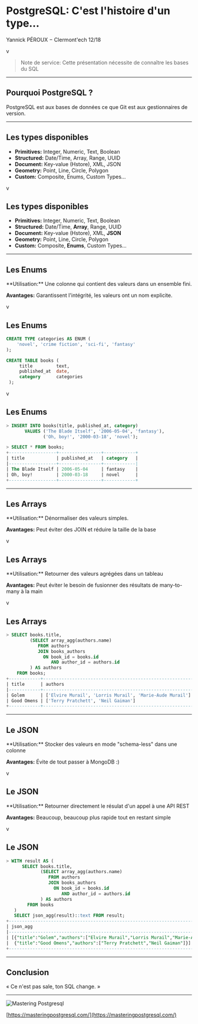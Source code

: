 # PostgreSQL: C'est l'histoire d'un type…

Yannick PÉROUX − Clermont'ech 12/18 <!-- .element: class="footer" -->

v

> Note de service:
> Cette présentation nécessite de connaître les bases du SQL

---

## Pourquoi PostgreSQL ?

PostgreSQL est aux bases de données ce que Git est aux gestionnaires de version.

---

## Les types disponibles

- **Primitives:**  Integer, Numeric, Text, Boolean
- **Structured:**  Date/Time, Array, Range, UUID
- **Document:**    Key-value (Hstore), XML, JSON
- **Geometry:**    Point, Line, Circle, Polygon
- **Custom:**      Composite, Enums, Custom Types…

v

## Les types disponibles

- **Primitives:**  Integer, Numeric, Text, Boolean
- **Structured:**  Date/Time, **Array**, Range, UUID
- **Document:**    Key-value (Hstore), XML, **JSON**
- **Geometry:**    Point, Line, Circle, Polygon
- **Custom:**      Composite, **Enums**, Custom Types…

---

## Les Enums

<div class="left" >
**Utilisation:** Une colonne qui contient des valeurs dans un ensemble fini.

**Avantages:** Garantissent l'intégrité, les valeurs ont un nom explicite.
</div>

v

## Les Enums

```sql
CREATE TYPE categories AS ENUM (
    'novel', 'crime fiction', 'sci-fi', 'fantasy'
);

CREATE TABLE books (
     title         text,
     published_at  date,
     category      categories
 );
```

v

## Les Enums


```sql
> INSERT INTO books(title, published_at, category)
       VALUES ('The Blade Itself', '2006-05-04', 'fantasy'),
              ('Oh, boy!', '2000-03-18', 'novel');

> SELECT * FROM books;
+------------------+----------------+------------+
| title            | published_at   | category   |
|------------------+----------------+------------|
| The Blade Itself | 2006-05-04     | fantasy    |
| Oh, boy!         | 2000-03-18     | novel      |
+------------------+----------------+------------+

```

---

## Les Arrays

<div class="left" >
**Utilisation:** Dénormaliser des valeurs simples.

**Avantages:** Peut éviter des JOIN et réduire la taille de la base
</div>

v

## Les Arrays

<div class="left" >
**Utilisation:** Retourner des valeurs agrégées dans un tableau

**Avantages:** Peut éviter le besoin de fusionner des résultats de many-to-many à la main
</div>

v

## Les Arrays

```sql
> SELECT books.title,
         (SELECT array_agg(authors.name)
            FROM authors
            JOIN books_authors
              ON book_id = books.id
                 AND author_id = authors.id
         ) AS authors
    FROM books;
+------------+---------------------------------------------------------+
| title      | authors                                                 |
|------------+---------------------------------------------------------|
| Golem      | ['Elvire Murail', 'Lorris Murail', 'Marie-Aude Murail'] |
| Good Omens | ['Terry Pratchett', 'Neil Gaiman']                      |
+------------+---------------------------------------------------------+
```

---

## Le JSON

<div class="left" >
**Utilisation:** Stocker des valeurs en mode "schema-less" dans une colonne

**Avantages:** Évite de tout passer à MongoDB :)
</div>

v

## Le JSON

<div class="left" >
**Utilisation:** Retourner directement le résulat d'un appel à une API REST

**Avantages:** Beaucoup, beaucoup plus rapide tout en restant simple
</div>

v

## Le JSON


```sql
> WITH result AS (
      SELECT books.title,
             (SELECT array_agg(authors.name)
                FROM authors
                JOIN books_authors
                  ON book_id = books.id
                     AND author_id = authors.id
             ) AS authors
        FROM books
   )
   SELECT json_agg(result)::text FROM result;
+--------------------------------------------------------------------------------------+
| json_agg                                                                             |
|--------------------------------------------------------------------------------------|
| [{"title":"Golem","authors":["Elvire Murail","Lorris Murail","Marie-Aude Murail"]},  |
|  {"title":"Good Omens","authors":["Terry Pratchett","Neil Gaiman"]}]                 |
+--------------------------------------------------------------------------------------+
```

---

## Conclusion

« Ce n'est pas sale, ton SQL change. »


---

![Mastering Postgresql](https://masteringpostgresql.com/img/MasteringPostgreSQLinAppDev-Cover.png)

[https://masteringpostgresql.com/](https://masteringpostgresql.com/)
